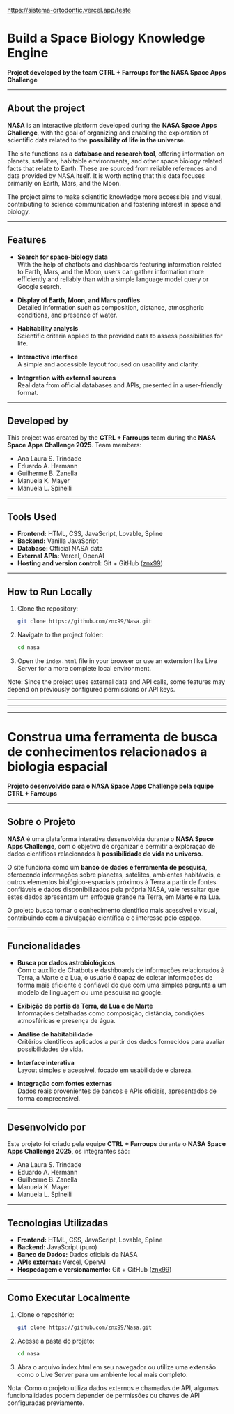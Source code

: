 https://sistema-ortodontic.vercel.app/teste
# Build a Space Biology Knowledge Engine  
**Project developed by the team CTRL + Farroups for the NASA Space Apps Challenge**

---

## About the project

**NASA** is an interactive platform developed during the **NASA Space Apps Challenge**, with the goal of organizing and enabling the exploration of scientific data related to the **possibility of life in the universe**.

The site functions as a **database and research tool**, offering information on planets, satellites, habitable environments, and other space biology related facts that relate to Earth. These are sourced from reliable references and data provided by NASA itself. It is worth noting that this data focuses primarily on Earth, Mars, and the Moon.

The project aims to make scientific knowledge more accessible and visual, contributing to science communication and fostering interest in space and biology.

---

## Features

- **Search for space-biology data**  
  With the help of chatbots and dashboards featuring information related to Earth, Mars, and the Moon, users can gather information more efficiently and reliably than with a simple language model query or Google search.

- **Display of Earth, Moon, and Mars profiles**  
  Detailed information such as composition, distance, atmospheric conditions, and presence of water.

- **Habitability analysis**  
  Scientific criteria applied to the provided data to assess possibilities for life.

- **Interactive interface**  
  A simple and accessible layout focused on usability and clarity.

- **Integration with external sources**  
  Real data from official databases and APIs, presented in a user-friendly format.

---

## Developed by

This project was created by the **CTRL + Farroups** team during the **NASA Space Apps Challenge 2025**. Team members:

- Ana Laura S. Trindade  
- Eduardo A. Hermann  
- Guilherme B. Zanella  
- Manuela K. Mayer  
- Manuela L. Spinelli  

---

## Tools Used

- **Frontend:** HTML, CSS, JavaScript, Lovable, Spline  
- **Backend:** Vanilla JavaScript  
- **Database:** Official NASA data  
- **External APIs:** Vercel, OpenAI  
- **Hosting and version control:** Git + GitHub ([znx99](https://github.com/znx99))

---

## How to Run Locally

1. Clone the repository:
   ```bash
   git clone https://github.com/znx99/Nasa.git
   ```
2. Navigate to the project folder:
   ```bash
   cd nasa
   ```
3. Open the `index.html` file in your browser or use an extension like Live Server for a more complete local environment.

Note: Since the project uses external data and API calls, some features may depend on previously configured permissions or API keys.

---
---
---

# Construa uma ferramenta de busca de conhecimentos relacionados a biologia espacial
**Projeto desenvolvido para o NASA Space Apps Challenge pela equipe CTRL + Farroups**

---

## Sobre o Projeto

**NASA** é uma plataforma interativa desenvolvida durante o **NASA Space Apps Challenge**, com o objetivo de organizar e permitir a exploração de dados científicos relacionados à **possibilidade de vida no universo**.

O site funciona como um **banco de dados e ferramenta de pesquisa**, oferecendo informações sobre planetas, satélites, ambientes habitáveis, e outros elementos biológico-espaciais próximos à Terra a partir de fontes confiáveis e dados disponibilizados pela própria NASA, vale ressaltar que estes dados apresentam um enfoque grande na Terra, em Marte e na Lua.

O projeto busca tornar o conhecimento científico mais acessível e visual, contribuindo com a divulgação científica e o interesse pelo espaço.

---

## Funcionalidades

- **Busca por dados astrobiológicos**  
 Com o auxílio de Chatbots e dashboards de informações relacionados à Terra, a Marte e a Lua, o usuário é capaz de coletar informações de forma mais eficiente e confiável do que com uma simples pergunta a um modelo de linguagem ou uma pesquisa no google.

- **Exibição de perfis da Terra, da Lua e de Marte**  
  Informações detalhadas como composição, distância, condições atmosféricas e presença de água.

- **Análise de habitabilidade**  
  Critérios científicos aplicados a partir dos dados fornecidos para avaliar possibilidades de vida.

- **Interface interativa**  
  Layout simples e acessível, focado em usabilidade e clareza.

- **Integração com fontes externas**  
  Dados reais provenientes de bancos e APIs oficiais, apresentados de forma compreensível.

---

## Desenvolvido por

Este projeto foi criado pela equipe **CTRL + Farroups** durante o **NASA Space Apps Challenge 2025**, os integrantes são:

- Ana Laura S. Trindade  
- Eduardo A. Hermann  
- Guilherme B. Zanella  
- Manuela K. Mayer  
- Manuela L. Spinelli  

---

## Tecnologias Utilizadas

- **Frontend:** HTML, CSS, JavaScript, Lovable, Spline  
- **Backend:** JavaScript (puro)  
- **Banco de Dados:** Dados oficiais da NASA  
- **APIs externas:** Vercel, OpenAI  
- **Hospedagem e versionamento:** Git + GitHub ([znx99](https://github.com/znx99))

---

## Como Executar Localmente

1. Clone o repositório:
   ```bash
   git clone https://github.com/znx99/Nasa.git
   ```
2. Acesse a pasta do projeto:
    ```bash
    cd nasa
    ```
3. Abra o arquivo index.html em seu navegador ou utilize uma extensão como o Live Server para um ambiente local mais completo.

Nota: Como o projeto utiliza dados externos e chamadas de API, algumas funcionalidades podem depender de permissões ou chaves de API configuradas previamente.
